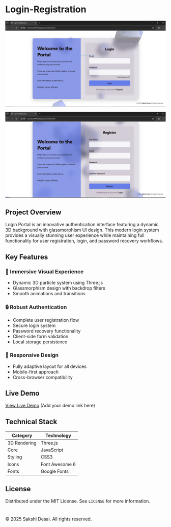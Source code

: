 # Login-Registration


![Login](./assets/login.JPG)


![Register](./assets/RS.png)



## Project Overview
Login Portal is an innovative authentication interface featuring a dynamic 3D background with glassmorphism UI design. This modern login system provides a visually stunning user experience while maintaining full functionality for user registration, login, and password recovery workflows.

## Key Features

### 🌈 Immersive Visual Experience
- Dynamic 3D particle system using Three.js
- Glassmorphism design with backdrop filters
- Smooth animations and transitions

### 🔒 Robust Authentication
- Complete user registration flow
- Secure login system
- Password recovery functionality
- Client-side form validation
- Local storage persistence

### 📱 Responsive Design
- Fully adaptive layout for all devices
- Mobile-first approach
- Cross-browser compatibility

## Live Demo
[View Live Demo](#) (Add your demo link here)

## Technical Stack

| Category        | Technology           |
|----------------|---------------------|
| 3D Rendering   | Three.js            |
| Core           |  JavaScript |
| Styling        | CSS3  |
| Icons          | Font Awesome 6       |
| Fonts          | Google Fonts        |

## License
Distributed under the MIT License. See `LICENSE` for more information.

#

© 2025 Sakshi Desai. All rights reserved.
